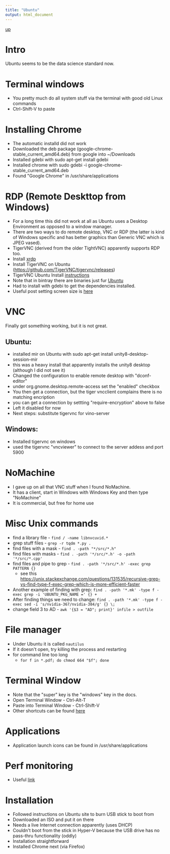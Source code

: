 ```yaml
---
title: "Ubuntu"
output: html_document
---
```

[up](https://mikewise2718.github.io/markdowndocs/)

# Intro
Ubuntu seems to be the data science standard now.


# Terminal windows
- You pretty much do all system stuff via the terminal with good old Linux commands
- Ctrl-Shift-V to paste

# Installing Chrome
- The automatic installd did not work
- Downloaded the deb package (google-chrome-stable_current_amd64.deb) from google into ~/Downloads
- Installed gdebi with sudo apt-get install gdebi
- Installed chrome with sudo gdebi -i google-chrome-stable_current_amd64.deb
- Found "Google Chrome" in /usr/share/applications

# RDP (Remote Deskttop from Windows)
- For a long time this did not work at all as Ubuntu uses a Desktop Environment as opposed to a window manager.
- There are two ways to do remote desktop, VNC or RDP (the latter is kind of Windows specific and has better graphics than Generic VNC which is JPEG vased).
- TigerVNC (derived from the older TightVNC) apparently supports RDP too.
- Install [xrdp](https://help.ubuntu.com/community/xrdp)
- Install TigerVNC on Ubuntu (https://github.com/TigerVNC/tigervnc/releases)
- TigerVNC Ubuntu Install [instructions](http://linuxpitstop.com/install-tigervnc-1-5-on-linux/)
- Note that in bintray there are binaries just fur [Ubuntu](https://bintray.com/tigervnc/stable/tigervnc/1.8.0#files)
- Had to install with gdebi to get the dependencies installed.
- Useful post setting screen size is [here](https://askubuntu.com/questions/948774/configure-tigervnc-server-to-start-with-system-in-ubuntu-gnome-16-04)

# VNC
Finally got something working, but it is not great.

## Ubuntu:
- installed mir on Ubuntu with sudo apt-get install unity8-desktop-session-mir
- this was a heavy install that apparently installs the unity8 desktop (although I did not see it)
- Changed the configuration to enable remote desktop with "dconf-editor"
- under org.gnome.desktop.remote-access set the "enabled" checkbox
- You then get a connection, but the tiger vncclient complains there is no matching encription
- you can get a connection by settting "require-encryption" above to false
- Left it disabled for now
- Next steps: substitute tigervnc for vino-server

## Windows:
- Installed tigervnc on windows
- used the tigervnc "vncviewer" to connect to the server addess and port 5900

# NoMachine
- I gave up on all that VNC stuff when I found NoMachine.
- It has a client, start in Windows with Windows Key and then type "NoMachine"
- It is commercial, but free for home use

# Misc Unix commands
- find a library file - `find / -name libnvcuvid.*`
- grep stuff files - `grep -r tqdm *.py .`
- find files with a mask - `find . -path "*/src/*.h"`
- find files with masks - `find . -path '*/src/*.h' -o -path '*/src/*.cpp'`
- find files and pipe to grep - `find . -path '*/src/*.h' -exec grep PATTERN {}`
   - see this https://unix.stackexchange.com/questions/131535/recursive-grep-vs-find-type-f-exec-grep-which-is-more-efficient-faster 
- Another example of finding with grep:   `find . -path '*.mk' -type f -exec grep -i 'UBUNTU_PKG_NAME =' {} +`
- After finding things we need to change: `find . -path '*.mk' -type f -exec sed -i 's/nvidia-367/nvidia-384/g' {} \;`
- change field 3 to AD - `awk '{$3 = "AD"; print}' infile > outfile`

# File manager
- Under Ubuntu it is called `nautilus`
- If it doesn't open, try killing the process and restarting
- for command line too long
   - `for f in *.pdf; do chmod 664 "$f"; done`

# Terminal Window
- Note that the "super" key is the "windows" key in the docs. 
- Open Terminal Window - Ctrl-Alt-T
- Paste into Terminal Window - Ctrl-Shift-V
- Other shortcuts can be found [here](https://www.howtogeek.com/howto/ubuntu/keyboard-shortcuts-for-bash-command-shell-for-ubuntu-debian-suse-redhat-linux-etc/)


# Applications
- Application launch icons can be found in /usr/share/applications

# Perf monitoring
- Useful [link](https://www.tecmint.com/command-line-tools-to-monitor-linux-performance/)

# Installation
- Followed instructions on Ubuntu site to burn USB stick to boot from
- Downloaded an ISO and put it on there
- Needs a live Internet connection apparently (uses DHCP)
- Couldn't boot from the stick in Hyper-V because the USB drive has no pass-thru functionality (oddly)
- Installation straightforward
- Installed Chrome next (via Firefox)

